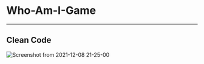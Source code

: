 # Who-Am-I-Game
---------------

## Clean Code

![Screenshot from 2021-12-08 21-25-00](https://user-images.githubusercontent.com/30502846/145271270-cf68cf39-09fd-46c0-a1ea-a2eeb61c4e22.png)
